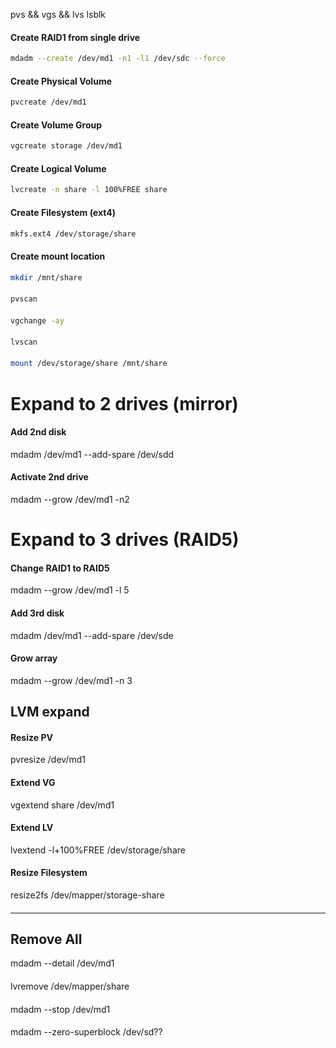 pvs && vgs && lvs
lsblk

####  Create RAID1 from single drive
```bash
mdadm --create /dev/md1 -n1 -l1 /dev/sdc --force
```

####  Create Physical Volume
```bash
pvcreate /dev/md1
```

####  Create Volume Group
```bash
vgcreate storage /dev/md1
```

####  Create Logical Volume 
```bash
lvcreate -n share -l 100%FREE share
```

####  Create Filesystem (ext4)
```bash
mkfs.ext4 /dev/storage/share
```

####  Create mount location
```bash
mkdir /mnt/share
```

####  
```bash
pvscan
```

####  
```bash
vgchange -ay
```

####  
```bash
lvscan
```
####  
```bash
mount /dev/storage/share /mnt/share
```

####  



# Expand to 2 drives (mirror)
####  Add 2nd disk
mdadm /dev/md1 --add-spare /dev/sdd

####  Activate 2nd drive
mdadm --grow /dev/md1 -n2


# Expand to 3 drives (RAID5)
####  Change RAID1 to RAID5
mdadm --grow /dev/md1 -l 5

####  Add 3rd disk
mdadm /dev/md1 --add-spare /dev/sde

####  Grow array
mdadm --grow /dev/md1 -n 3



## LVM expand

####  Resize PV
pvresize /dev/md1

####  Extend VG
vgextend share /dev/md1

####  Extend LV
lvextend -l+100%FREE /dev/storage/share

####  Resize Filesystem
resize2fs /dev/mapper/storage-share

####  



---



##  Remove All

mdadm --detail /dev/md1

####  
lvremove /dev/mapper/share

####  
mdadm --stop /dev/md1

####  
mdadm --zero-superblock /dev/sd??

####  

